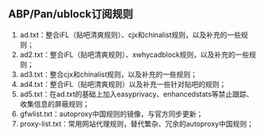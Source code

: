 ## ABP/Pan/ublock订阅规则
1. ad.txt：整合iFL（贴吧清爽规则）、cjx和chinalist规则，以及补充的一些规则；
2. ad2.txt：整合iFL（贴吧清爽规则）、xwhycadblock规则，以及补充的一些规则；
3. ad3.txt：整合cjx和chinalist规则，以及补充的一些规则；
4. ad4.txt：整合iFL（贴吧清爽规则）以及补充一些针对贴吧的规则；
5. ad5.txt：在ad.txt的基础上加入easyprivacy、enhancedstats等禁止跟踪、收集信息的屏蔽规则；
6. gfwlist.txt：autoproxy中国规则的镜像，与官方同步更新；
7. proxy-list.txt：常用网站代理规则，替代繁杂、冗余的autoproxy中国规则；

